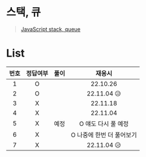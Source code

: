# 스택, 큐

> [JavaScript stack, queue](../../../theory/stack%2Cqueue.md)

# List

| 번호 | 정답여부 | 풀이 |          재응시           |
| :--: | :------: | :--: | :-----------------------: |
|  1   |    O     |      |         22.10.26          |
|  2   |    O     |      |        22.11.04 😥        |
|  3   |    X     |      |         22.11.18          |
|  4   |    X     |      |         22.11.04          |
|  5   |    X     | 예정 |    O 얘도 다시 풀 예정    |
|  6   |    X     |      | O 나중에 한번 더 풀어보기 |
|  7   |    X     |      |        22.11.04 😥        |

